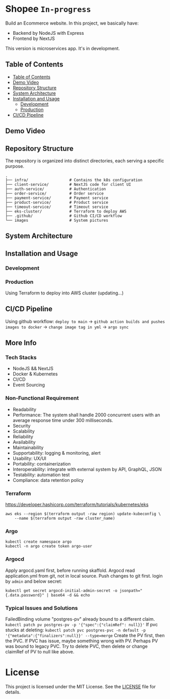 # Shopee `In-progress`
Build an Ecommerce website. 
In this project, we basically have:
- Backend by NodeJS with Express
- Frontend by NextJS

This version is microservices app. It's in development.

## Table of Contents
<!--toc:start-->

- [Table of Contents](#table-of-contents)
- [Demo Video](#demo-video)
- [Repository Structure](#repository-structure)
- [System Architecture](#system-architecture)
- [Installation and Usage](#installation-and-usage)
    - [Development](#development)
    - [Production](#production)
- [CI/CD Pipeline](#cicd-pipeline)
<!--toc:end-->

## Demo Video

## Repository Structure

The repository is organized into distinct directories, each serving a specific purpose.
```
.
├── infra/                  # Contains the k8s configuration
├── client-service/         # NextJS code for client UI
├── auth-service/           # Authentication
├── order-service/          # Order service
├── payment-service/        # Payment service
├── product-service/        # Product service
├── timeout-service/        # Timeout service
├── eks-cluster/            # Terraform to deploy AWS
├── .github/                # Github CI/CD workflow
└── images                  # System pictures
```
## System Architecture
## Installation and Usage
### Development

### Production
Using Terraform to deploy into AWS cluster (updating...)
## CI/CD Pipeline
Using github workflow:
`deploy to main` -> `github action builds and pushes images to docker` -> `change image tag in yml` -> `argo sync`

## More Info
### Tech Stacks
- NodeJS && NextJS
- Docker & Kubernetes
- CI/CD
- Event Sourcing

### Non-Functional Requirement
- Readability
- Performance: The system shall handle 2000 concurrent users with an average response time under 300 milliseconds.
- Security
- Scalability
- Reliability
- Availability
- Maintainability
- Supportability: logging & monitoring, alert
- Usability: UX/UI
- Portability: containerization
- Interoperability: integrate with external system by API, GraphQL, JSON
- Testability: automation test
- Compliance: data retention policy

### Terraform
https://developer.hashicorp.com/terraform/tutorials/kubernetes/eks
```
aws eks --region $(terraform output -raw region) update-kubeconfig \
    --name $(terraform output -raw cluster_name)
```
### Argo
```
kubectl create namespace argo
kubectl -n argo create token argo-user
```

### Argocd
Apply argocd.yaml first, before running skaffold.
Argocd read application.yml from git, not in local source. Push changes to git first.
login by `admin` and below secret:
```
kubectl get secret argocd-initial-admin-secret -o jsonpath="{.data.password}" | base64 -d && echo
```

### Typical Issues and Solutions
FailedBinding
volume "postgres-pv" already bound to a different claim.
```kubectl patch pv postgres-pv -p '{"spec":{"claimRef": null}}'```
If pvc stucks at deleting:
```kubectl patch pvc postgres-pvc -n default -p '{"metadata":{"finalizers":null}}' --type=merge```
Create the PV first, then the PVC. If PVC has issue, maybe something wrong with PV. Perhaps PV was bound to legacy PVC.
Try to delete PVC, then delete or change claimRef of PV to null like above.

# License

This project is licensed under the MIT License. See the [LICENSE](LICENSE) file for details.
